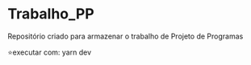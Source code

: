 # Trabalho_PP
Repositório criado para armazenar o trabalho de Projeto de Programas

:star:executar com: yarn dev
